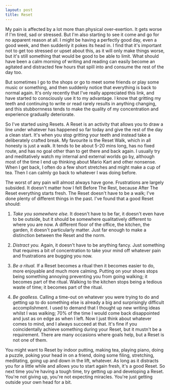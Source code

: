 ```yaml
---
layout: post
title: Reset
---
```

My pain is affected by a lot more than physical over-exertion. It gets worse if I'm tired, sad or stressed. But I'm also starting to see it come and go for no apparent reason at all. I might be having a perfectly good day, even a good week, and then suddenly it pokes its head in. I find that it's important not to get too stressed or upset about this, as it will only make things worse, but it's still something that would be good to be able to limit. What should have been a calm morning of writing and reading can easily become an agitated and distracted few hours that spill into and consume the rest of the day too.

But sometimes I go to the shops or go to meet some friends or play some music or something, and then suddenly notice that everything is back to normal again. It's only recently that I've really appreciated this link, and have started to consciously use it to my advantage. I know that gritting my teeth and continuing to write or read rarely results in anything changing, and this stubbornness tends to make the quality of my concentration and experience gradually deteriorate.

So I've started using Resets. A Reset is an activity that allows you to draw a line under whatever has happened so far today and give the rest of the day a clean start. It's when you stop gritting your teeth and instead take a deliberately crafted break. My favourite is the Reset Walk, which in all honesty is just a walk. It tends to be about 5-20 mins long, has no fixed route, and has no goal other than to get there and back again. I usually try and meditatively watch my internal and external worlds go by, although most of the time I end up thinking about Mario Kart and other nonsense. When I get back, I often do a few short stretches and might make a cup of tea. Then I can calmly go back to whatever I was doing before.

The worst of any pain will almost always have gone. Frustrations are largely subsided. It doesn't matter how I felt Before The Rest, because After The Reset everything starts fresh. The Reset doesn't have to be a walk; I've done plenty of different things in the past. I've found that a good Reset should:

1. _Take you somewhere else._ It doesn't have to be far, it doesn't even have to be outside, but it should be somewhere qualitatively different to where you are now. A different floor of the office, the kitchen, the garden, it doesn't particularly matter. Just far enough to make a distinction between the Reset and the norm.

2. _Distract you._ Again, it doesn't have to be anything fancy. Just something that requires a bit of concentration to take your mind off whatever pain and frustrations are bugging you now.

3. _Be a ritual._ If a Reset becomes a ritual then it becomes easier to do, more enjoyable and much more calming. Putting on your shoes stops being something annoying preventing you from going walking; it becomes part of the ritual. Walking to the kitchen stops being a tedious waste of time; it becomes part of the ritual.

4. _Be goalless._ Calling a time-out on whatever you were trying to do and getting up to do something else is already a big and surprisingly difficult accomplishment. I used to demand that I thought up new writing ideas whilst I was walking; 70% of the time I would come back disappointed and just as on edge as when I left. Now I just think about whatever comes to mind, and I always succeed at that. It's fine if you coincidentally achieve something during your Reset, but it mustn't be a requirement. There are many occasions where goals help, but a Reset is not one of them.

You might want to Reset by indoor putting, making tea, playing piano, doing a puzzle, poking your head in on a friend, doing some filing, stretching, meditating, going up and down in the lift, whatever. As long as it distracts you for a little while and allows you to start again fresh, it's a good Reset. So next time you're having a tough time, try getting up and developing a Reset. You're not giving up, you're not expecting miracles. You're just getting outside your own head for a bit.